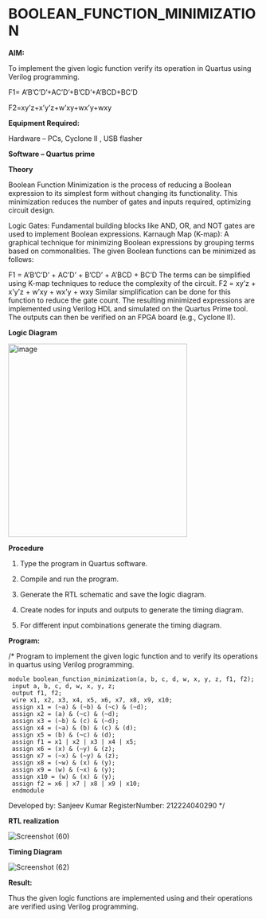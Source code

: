 # BOOLEAN_FUNCTION_MINIMIZATION

**AIM:**

To implement the given logic function verify its operation in Quartus using Verilog programming.

F1= A’B’C’D’+AC’D’+B’CD’+A’BCD+BC’D 

F2=xy’z+x’y’z+w’xy+wx’y+wxy

**Equipment Required:**

Hardware – PCs, Cyclone II , USB flasher

**Software – Quartus prime**

**Theory**

Boolean Function Minimization is the process of reducing a Boolean expression to its simplest form without changing its functionality. This minimization reduces the number of gates and inputs required, optimizing circuit design.

Logic Gates: Fundamental building blocks like AND, OR, and NOT gates are used to implement Boolean expressions.
Karnaugh Map (K-map): A graphical technique for minimizing Boolean expressions by grouping terms based on commonalities.
The given Boolean functions can be minimized as follows:

F1 = A’B’C’D’ + AC’D’ + B’CD’ + A’BCD + BC’D
The terms can be simplified using K-map techniques to reduce the complexity of the circuit.
F2 = xy’z + x’y’z + w’xy + wx’y + wxy
Similar simplification can be done for this function to reduce the gate count.
The resulting minimized expressions are implemented using Verilog HDL and simulated on the Quartus Prime tool. The outputs can then be verified on an FPGA board (e.g., Cyclone II).

**Logic Diagram**

<img width="359" height="388" alt="image" src="https://github.com/user-attachments/assets/cd66e952-9fcb-420d-b192-cc83b738e969" />


**Procedure**

1.	Type the program in Quartus software.

2.	Compile and run the program.

3.	Generate the RTL schematic and save the logic diagram.

4.	Create nodes for inputs and outputs to generate the timing diagram.

5.	For different input combinations generate the timing diagram.


**Program:**

/* Program to implement the given logic function and to verify its operations in quartus using Verilog programming. 

```
module boolean_function_minimization(a, b, c, d, w, x, y, z, f1, f2);
 input a, b, c, d, w, x, y, z;
 output f1, f2;
 wire x1, x2, x3, x4, x5, x6, x7, x8, x9, x10;
 assign x1 = (~a) & (~b) & (~c) & (~d);
 assign x2 = (a) & (~c) & (~d);
 assign x3 = (~b) & (c) & (~d);
 assign x4 = (~a) & (b) & (c) & (d);
 assign x5 = (b) & (~c) & (d);
 assign f1 = x1 | x2 | x3 | x4 | x5;
 assign x6 = (x) & (~y) & (z);
 assign x7 = (~x) & (~y) & (z);
 assign x8 = (~w) & (x) & (y);
 assign x9 = (w) & (~x) & (y);
 assign x10 = (w) & (x) & (y);
 assign f2 = x6 | x7 | x8 | x9 | x10;
 endmodule
```


Developed by: Sanjeev Kumar 
RegisterNumber: 212224040290
*/


**RTL realization**

![Screenshot (60)](https://github.com/user-attachments/assets/0f4f6ac7-9e7e-4aa4-8521-373c487d70c6)


**Timing Diagram**

![Screenshot (62)](https://github.com/user-attachments/assets/45b6ef16-0880-4422-8156-81cc4a71d095)


**Result:**

Thus the given logic functions are implemented using and their operations are verified using Verilog programming.


